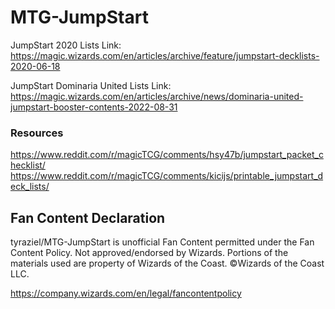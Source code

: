 # MTG-JumpStart

JumpStart 2020 Lists Link:  https://magic.wizards.com/en/articles/archive/feature/jumpstart-decklists-2020-06-18

JumpStart Dominaria United Lists Link:  https://magic.wizards.com/en/articles/archive/news/dominaria-united-jumpstart-booster-contents-2022-08-31

### Resources

https://www.reddit.com/r/magicTCG/comments/hsy47b/jumpstart_packet_checklist/
https://www.reddit.com/r/magicTCG/comments/kicijs/printable_jumpstart_deck_lists/



## Fan Content Declaration
tyraziel/MTG-JumpStart is unofficial Fan Content permitted under the Fan Content Policy. Not approved/endorsed by Wizards. Portions of the materials used are property of Wizards of the Coast. ©Wizards of the Coast LLC.

https://company.wizards.com/en/legal/fancontentpolicy
